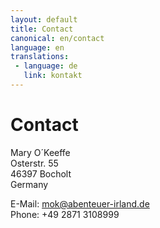 ```yaml
---
layout: default
title: Contact
canonical: en/contact
language: en
translations:
 - language: de
   link: kontakt
---
```

# Contact

Mary O´Keeffe  
Osterstr. 55  
46397 Bocholt  
Germany

E-Mail: <mok@abenteuer-irland.de>  
Phone: +49 2871 3108999
